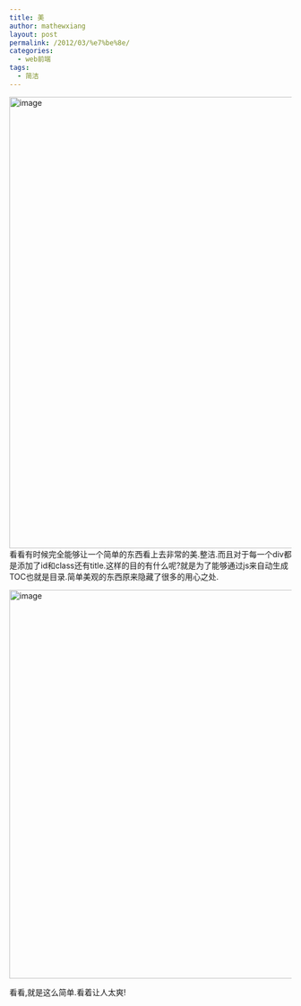 ```yaml
---
title: 美
author: mathewxiang
layout: post
permalink: /2012/03/%e7%be%8e/
categories:
  - web前端
tags:
  - 简洁
---
```

[<img style="border-bottom: 0px; border-left: 0px; display: inline; border-top: 0px; border-right: 0px" title="image" border="0" alt="image" src="http://www.yyxzy.org/wp-content/uploads/2012/03/image_thumb2.png" width="775" height="805" />][1] 看看有时候完全能够让一个简单的东西看上去非常的美.整洁.而且对于每一个div都是添加了id和class还有title.这样的目的有什么呢?就是为了能够通过js来自动生成TOC也就是目录.简单美观的东西原来隐藏了很多的用心之处.

[<img style="border-bottom: 0px; border-left: 0px; display: inline; border-top: 0px; border-right: 0px" title="image" border="0" alt="image" src="http://www.yyxzy.org/wp-content/uploads/2012/03/image_thumb3.png" width="780" height="693" />][2] 

看看,就是这么简单.看着让人太爽!

 [1]: http://www.yyxzy.org/wp-content/uploads/2012/03/image2.png
 [2]: http://www.yyxzy.org/wp-content/uploads/2012/03/image3.png